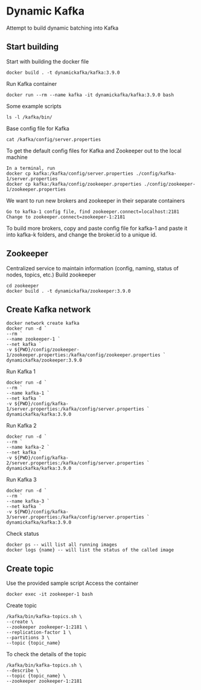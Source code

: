 # Dynamic Kafka
Attempt to build dynamic batching into Kafka

## Start building
Start with building the docker file

    docker build . -t dynamickafka/kafka:3.9.0
Run Kafka container

    docker run --rm --name kafka -it dynamickafka/kafka:3.9.0 bash
Some example scripts

    ls -l /kafka/bin/
Base config file for Kafka

    cat /kafka/config/server.properties
To get the default config files for Kafka and Zookeeper out to the local machine

    In a terminal, run
    docker cp kafka:/kafka/config/server.properties ./config/kafka-1/server.properties
    docker cp kafka:/kafka/config/zookeeper.properties ./config/zookeeper-1/zookeeper.properties
We want to run new brokers and zookeeper in their separate containers

    Go to kafka-1 config file, find zookeeper.connect=localhost:2181
    Change to zookeeper.connect=zookeeper-1:2181
To build more brokers, copy and paste config file for kafka-1 and paste it into kafka-k folders, and change the broker.id to a unique id.

## Zookeeper
Centralized service to maintain information (config, naming, status of nodes, topics, etc.)
Build zookeeper

    cd zookeeper
    docker build . -t dynamickafka/zookeeper:3.9.0

## Create Kafka network

    docker network create kafka
    docker run -d `
    --rm `
    --name zookeeper-1 `
    --net kafka `
    -v ${PWD}/config/zookeeper-1/zookeeper.properties:/kafka/config/zookeeper.properties `
    dynamickafka/zookeeper:3.9.0

Run Kafka 1

    docker run -d `
    --rm `
    --name kafka-1 `
    --net kafka `
    -v ${PWD}/config/kafka-1/server.properties:/kafka/config/server.properties `
    dynamickafka/kafka:3.9.0

Run Kafka 2

    docker run -d `
    --rm `
    --name kafka-2 `
    --net kafka `
    -v ${PWD}/config/kafka-2/server.properties:/kafka/config/server.properties `
    dynamickafka/kafka:3.9.0

Run Kafka 3

    docker run -d `
    --rm `
    --name kafka-3 `
    --net kafka `
    -v ${PWD}/config/kafka-3/server.properties:/kafka/config/server.properties `
    dynamickafka/kafka:3.9.0

Check status

    docker ps -- will list all running images
    docker logs {name} -- will list the status of the called image

## Create topic

Use the provided sample script
Access the container

    docker exec -it zookeeper-1 bash
Create topic

    /kafka/bin/kafka-topics.sh \
    --create \
    --zookeeper zookeeper-1:2181 \
    --replication-factor 1 \
    --partitions 3 \
    --topic {topic_name}
To check the details of the topic

    /kafka/bin/kafka-topics.sh \
    --describe \
    --topic {topic_name} \
    --zookeeper zookeeper-1:2181